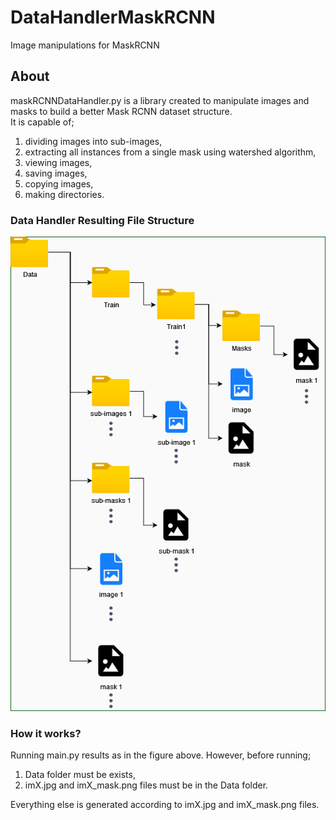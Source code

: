 # DataHandlerMaskRCNN
Image manipulations for MaskRCNN

## About
maskRCNNDataHandler.py is a library created to manipulate images and masks to build a better Mask RCNN dataset structure.         
It is capable of;   
1. dividing images into sub-images,    
2. extracting all instances from a single mask using watershed algorithm,    
3. viewing images,    
4. saving images,    
5. copying images,    
6. making directories.   


### Data Handler Resulting File Structure
![Data Handler Resulting File Structure](resources/dataHandlerStructure(1).png)

### How it works?   
Running main.py results as in the figure above. However, before running;   
1. Data folder must be exists,   
2. imX.jpg and imX_mask.png files must be in the Data folder.   

Everything else is generated according to imX.jpg and imX_mask.png files.  
